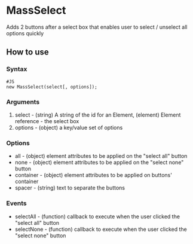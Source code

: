 # MassSelect #

Adds 2 buttons after a select box that enables user to select / unselect all options quickly

## How to use ##

### Syntax ###

    #JS
    new MassSelect(select[, options]);

### Arguments ###

1. select - (string) A string of the id for an Element, (element) Element reference - the select box
2. options - (object) a key/value set of options

### Options ###

- all - (object) element attributes to be applied on the "select all" button
- none - (object) element attributes to be applied on the "select none" button
- container - (object) element attributes to be applied on buttons' container
- spacer - (string) text to separate the buttons

### Events ###

- selectAll - (function) callback to execute when the user clicked the "select all" button
- selectNone - (function) callback to execute when the user clicked the "select none" button